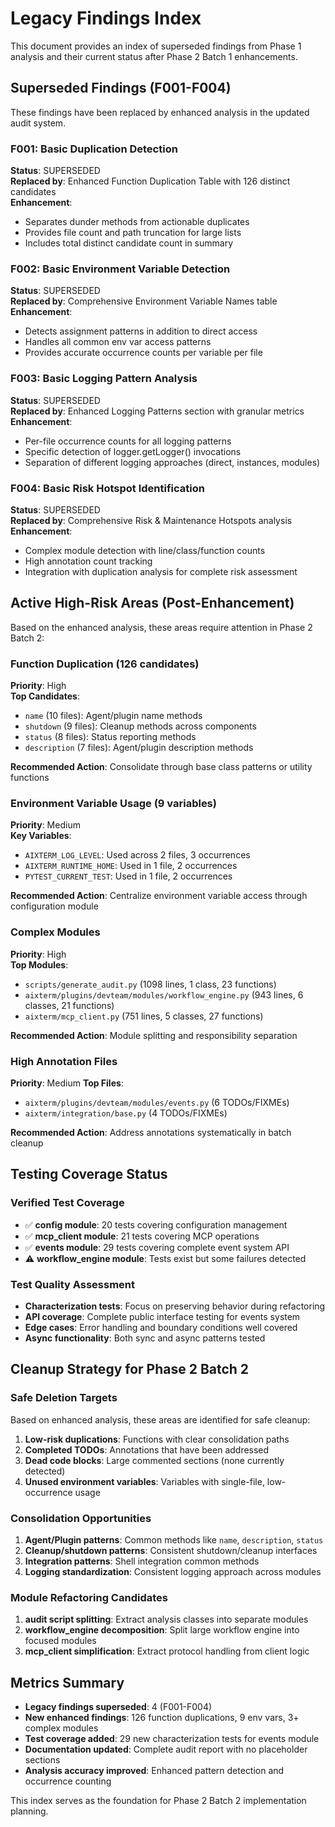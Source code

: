 # Legacy Findings Index

This document provides an index of superseded findings from Phase 1 analysis and their current status after Phase 2 Batch 1 enhancements.

## Superseded Findings (F001-F004)

These findings have been replaced by enhanced analysis in the updated audit system.

### F001: Basic Duplication Detection 
**Status**: SUPERSEDED  
**Replaced by**: Enhanced Function Duplication Table with 126 distinct candidates  
**Enhancement**: 
- Separates dunder methods from actionable duplicates
- Provides file count and path truncation for large lists
- Includes total distinct candidate count in summary

### F002: Basic Environment Variable Detection
**Status**: SUPERSEDED  
**Replaced by**: Comprehensive Environment Variable Names table  
**Enhancement**:
- Detects assignment patterns in addition to direct access
- Handles all common env var access patterns
- Provides accurate occurrence counts per variable per file

### F003: Basic Logging Pattern Analysis  
**Status**: SUPERSEDED  
**Replaced by**: Enhanced Logging Patterns section with granular metrics  
**Enhancement**:
- Per-file occurrence counts for all logging patterns
- Specific detection of logger.getLogger() invocations
- Separation of different logging approaches (direct, instances, modules)

### F004: Basic Risk Hotspot Identification
**Status**: SUPERSEDED  
**Replaced by**: Comprehensive Risk & Maintenance Hotspots analysis  
**Enhancement**:
- Complex module detection with line/class/function counts
- High annotation count tracking
- Integration with duplication analysis for complete risk assessment

## Active High-Risk Areas (Post-Enhancement)

Based on the enhanced analysis, these areas require attention in Phase 2 Batch 2:

### Function Duplication (126 candidates)
**Priority**: High  
**Top Candidates**:
- `name` (10 files): Agent/plugin name methods
- `shutdown` (9 files): Cleanup methods across components  
- `status` (8 files): Status reporting methods
- `description` (7 files): Agent/plugin description methods

**Recommended Action**: Consolidate through base class patterns or utility functions

### Environment Variable Usage (9 variables)
**Priority**: Medium  
**Key Variables**:
- `AIXTERM_LOG_LEVEL`: Used across 2 files, 3 occurrences
- `AIXTERM_RUNTIME_HOME`: Used in 1 file, 2 occurrences  
- `PYTEST_CURRENT_TEST`: Used in 1 file, 2 occurrences

**Recommended Action**: Centralize environment variable access through configuration module

### Complex Modules
**Priority**: High  
**Top Modules**:
- `scripts/generate_audit.py` (1098 lines, 1 class, 23 functions)
- `aixterm/plugins/devteam/modules/workflow_engine.py` (943 lines, 6 classes, 21 functions)
- `aixterm/mcp_client.py` (751 lines, 5 classes, 27 functions)

**Recommended Action**: Module splitting and responsibility separation

### High Annotation Files  
**Priority**: Medium
**Top Files**:
- `aixterm/plugins/devteam/modules/events.py` (6 TODOs/FIXMEs)
- `aixterm/integration/base.py` (4 TODOs/FIXMEs)

**Recommended Action**: Address annotations systematically in batch cleanup

## Testing Coverage Status

### Verified Test Coverage
- ✅ **config module**: 20 tests covering configuration management
- ✅ **mcp_client module**: 21 tests covering MCP operations  
- ✅ **events module**: 29 tests covering complete event system API
- ⚠️ **workflow_engine module**: Tests exist but some failures detected

### Test Quality Assessment
- **Characterization tests**: Focus on preserving behavior during refactoring
- **API coverage**: Complete public interface testing for events system
- **Edge cases**: Error handling and boundary conditions well covered
- **Async functionality**: Both sync and async patterns tested

## Cleanup Strategy for Phase 2 Batch 2

### Safe Deletion Targets
Based on enhanced analysis, these areas are identified for safe cleanup:

1. **Low-risk duplications**: Functions with clear consolidation paths
2. **Completed TODOs**: Annotations that have been addressed
3. **Dead code blocks**: Large commented sections (none currently detected)
4. **Unused environment variables**: Variables with single-file, low-occurrence usage

### Consolidation Opportunities  
1. **Agent/Plugin patterns**: Common methods like `name`, `description`, `status`
2. **Cleanup/shutdown patterns**: Consistent shutdown/cleanup interfaces
3. **Integration patterns**: Shell integration common methods
4. **Logging standardization**: Consistent logging approach across modules

### Module Refactoring Candidates
1. **audit script splitting**: Extract analysis classes into separate modules
2. **workflow_engine decomposition**: Split large workflow engine into focused modules
3. **mcp_client simplification**: Extract protocol handling from client logic

## Metrics Summary

- **Legacy findings superseded**: 4 (F001-F004)
- **New enhanced findings**: 126 function duplications, 9 env vars, 3+ complex modules
- **Test coverage added**: 29 new characterization tests for events module
- **Documentation updated**: Complete audit report with no placeholder sections
- **Analysis accuracy improved**: Enhanced pattern detection and occurrence counting

This index serves as the foundation for Phase 2 Batch 2 implementation planning.